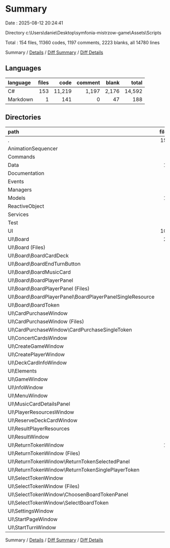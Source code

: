 # Summary

Date : 2025-08-12 20:24:41

Directory c:\\Users\\danie\\Desktop\\symfonia-mistrzow-game\\Assets\\Scripts

Total : 154 files,  11360 codes, 1197 comments, 2223 blanks, all 14780 lines

Summary / [Details](details.md) / [Diff Summary](diff.md) / [Diff Details](diff-details.md)

## Languages
| language | files | code | comment | blank | total |
| :--- | ---: | ---: | ---: | ---: | ---: |
| C# | 153 | 11,219 | 1,197 | 2,176 | 14,592 |
| Markdown | 1 | 141 | 0 | 47 | 188 |

## Directories
| path | files | code | comment | blank | total |
| :--- | ---: | ---: | ---: | ---: | ---: |
| . | 154 | 11,360 | 1,197 | 2,223 | 14,780 |
| AnimationSequencer | 2 | 83 | 0 | 10 | 93 |
| Commands | 9 | 1,997 | 704 | 440 | 3,141 |
| Data | 10 | 277 | 7 | 45 | 329 |
| Documentation | 1 | 141 | 0 | 47 | 188 |
| Events | 4 | 852 | 287 | 161 | 1,300 |
| Managers | 1 | 115 | 1 | 20 | 136 |
| Models | 12 | 1,289 | 16 | 242 | 1,547 |
| ReactiveObject | 3 | 175 | 41 | 29 | 245 |
| Services | 6 | 650 | 10 | 130 | 790 |
| Test | 1 | 12 | 31 | 1 | 44 |
| UI | 105 | 5,769 | 100 | 1,098 | 6,967 |
| UI\\Board | 25 | 1,395 | 23 | 260 | 1,678 |
| UI\\Board (Files) | 3 | 199 | 0 | 31 | 230 |
| UI\\Board\\BoardCardDeck | 4 | 144 | 0 | 21 | 165 |
| UI\\Board\\BoardEndTurnButton | 2 | 117 | 0 | 26 | 143 |
| UI\\Board\\BoardMusicCard | 6 | 307 | 11 | 57 | 375 |
| UI\\Board\\BoardPlayerPanel | 6 | 392 | 0 | 72 | 464 |
| UI\\Board\\BoardPlayerPanel (Files) | 3 | 217 | 0 | 40 | 257 |
| UI\\Board\\BoardPlayerPanel\\BoardPlayerPanelSingleResource | 3 | 175 | 0 | 32 | 207 |
| UI\\Board\\BoardToken | 4 | 236 | 12 | 53 | 301 |
| UI\\CardPurchaseWindow | 9 | 421 | 0 | 71 | 492 |
| UI\\CardPurchaseWindow (Files) | 5 | 261 | 0 | 47 | 308 |
| UI\\CardPurchaseWindow\\CardPurchaseSingleToken | 4 | 160 | 0 | 24 | 184 |
| UI\\ConcertCardsWindow | 2 | 120 | 0 | 28 | 148 |
| UI\\CreateGameWindow | 3 | 169 | 0 | 34 | 203 |
| UI\\CreatePlayerWindow | 4 | 214 | 0 | 44 | 258 |
| UI\\DeckCardInfoWindow | 3 | 127 | 0 | 28 | 155 |
| UI\\Elements | 6 | 291 | 7 | 67 | 365 |
| UI\\GameWindow | 3 | 128 | 0 | 13 | 141 |
| UI\\InfoWindow | 2 | 94 | 0 | 21 | 115 |
| UI\\MenuWindow | 2 | 72 | 0 | 13 | 85 |
| UI\\MusicCardDetailsPanel | 8 | 613 | 69 | 139 | 821 |
| UI\\PlayerResourcesWindow | 3 | 216 | 0 | 35 | 251 |
| UI\\ReserveDeckCardWindow | 4 | 183 | 0 | 39 | 222 |
| UI\\ResultPlayerResources | 2 | 96 | 0 | 21 | 117 |
| UI\\ResultWindow | 4 | 145 | 0 | 29 | 174 |
| UI\\ReturnTokenWindow | 10 | 686 | 0 | 107 | 793 |
| UI\\ReturnTokenWindow (Files) | 4 | 227 | 0 | 30 | 257 |
| UI\\ReturnTokenWindow\\ReturnTokenSelectedPanel | 3 | 281 | 0 | 46 | 327 |
| UI\\ReturnTokenWindow\\ReturnTokenSinglePlayerToken | 3 | 178 | 0 | 31 | 209 |
| UI\\SelectTokenWindow | 9 | 484 | 1 | 84 | 569 |
| UI\\SelectTokenWindow (Files) | 3 | 163 | 1 | 31 | 195 |
| UI\\SelectTokenWindow\\ChoosenBoardTokenPanel | 4 | 229 | 0 | 38 | 267 |
| UI\\SelectTokenWindow\\SelectBoardToken | 2 | 92 | 0 | 15 | 107 |
| UI\\SettingsWindow | 2 | 96 | 0 | 21 | 117 |
| UI\\StartPageWindow | 2 | 112 | 0 | 25 | 137 |
| UI\\StartTurnWindow | 2 | 107 | 0 | 19 | 126 |

Summary / [Details](details.md) / [Diff Summary](diff.md) / [Diff Details](diff-details.md)